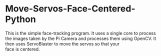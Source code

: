 # Move-Servos-Face-Centered-Python

This is the simple face-tracking program. It uses a single core to 
process the images taken by the Pi Camera and processes them using 
OpenCV. It then uses ServoBlaster to move the servos so that your  
face is centered.
